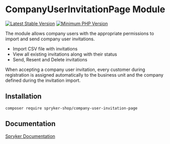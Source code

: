 # CompanyUserInvitationPage Module
[![Latest Stable Version](https://poser.pugx.org/spryker-shop/company-user-invitation-page/v/stable.svg)](https://packagist.org/packages/spryker-shop/company-user-invitation-page)
[![Minimum PHP Version](https://img.shields.io/badge/php-%3E%3D%207.4-8892BF.svg)](https://php.net/)

The module allows company users with the appropriate permissions to import and send company user invitations.
- Import CSV file with invitations
- View all existing invitations along with their status
- Send, Resent and Delete invitations

When accepting a company user invitation, every customer during registration is assigned automatically to the business unit and the company defined during the invitation import.

## Installation

```
composer require spryker-shop/company-user-invitation-page
```

## Documentation

[Spryker Documentation](https://academy.spryker.com)
